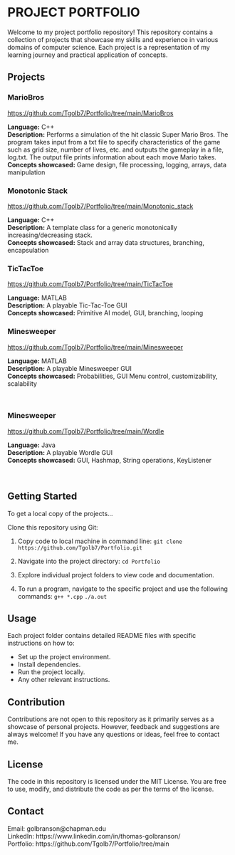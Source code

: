 <h1>PROJECT PORTFOLIO</h1>

Welcome to my project portfolio repository! This repository contains a collection of projects that showcase my skills and experience in various domains of computer science. Each project is a representation of my learning journey and practical application of concepts.



<h2>Projects</h2>

<h3>MarioBros</h3>

https://github.com/Tgolb7/Portfolio/tree/main/MarioBros

**Language:** C++<br>
**Description:** Performs a simulation of the hit classic Super Mario Bros. The program takes input from a txt file to specify characteristics of the game such as grid size, number of lives, etc. and outputs the gameplay in a file, log.txt. The output file prints information about each move Mario takes.
<br>
**Concepts showcased:** Game design, file processing, logging, arrays, data manipulation


<h3>Monotonic Stack</h3>


https://github.com/Tgolb7/Portfolio/tree/main/Monotonic_stack

**Language:** C++<br>
**Description:** A template class for a generic monotonically increasing/decreasing stack.
<br>
**Concepts showcased:** Stack and array data structures, branching, encapsulation



<h3>TicTacToe</h3>

https://github.com/Tgolb7/Portfolio/tree/main/TicTacToe

**Language:** MATLAB<br>
**Description:** A playable Tic-Tac-Toe GUI
<br>
**Concepts showcased:** Primitive AI model, GUI, branching, looping
<br>


<h3>Minesweeper</h3>

https://github.com/Tgolb7/Portfolio/tree/main/Minesweeper

**Language:** MATLAB<br>
**Description:** A playable Minesweeper GUI
<br>
**Concepts showcased:** Probabilities, GUI Menu control, customizability, scalability

<br>

<h3>Minesweeper</h3>

https://github.com/Tgolb7/Portfolio/tree/main/Wordle

**Language:** Java<br>
**Description:** A playable Wordle GUI
<br>
**Concepts showcased:** GUI, Hashmap, String operations, KeyListener

<br>



<h2>Getting Started</h2>

To get a local copy of the projects...

Clone this repository using Git:

1. Copy code to local machine in command line:
`git clone https://github.com/Tgolb7/Portfolio.git`

2. Navigate into the project directory:
`cd Portfolio`

3. Explore individual project folders to view code and documentation.
4. To run a program, navigate to the specific project and use the following commands:
`g++ *.cpp`
`./a.out`




<h2>Usage</h2>

Each project folder contains detailed README files with specific instructions on how to:

- Set up the project environment.
- Install dependencies.
- Run the project locally.
- Any other relevant instructions.





<h2>Contribution</h2>
Contributions are not open to this repository as it primarily serves as a showcase of personal projects. However, feedback and suggestions are always welcome! If you have any questions or ideas, feel free to contact me.





<h2>License</h2>
The code in this repository is licensed under the MIT License. You are free to use, modify, and distribute the code as per the terms of the license.



<h2>Contact</h2>
Email: golbranson@chapman.edu <br>
LinkedIn: https://www.linkedin.com/in/thomas-golbranson/ <br>
Portfolio: https://github.com/Tgolb7/Portfolio/tree/main <br>
